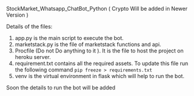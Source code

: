 StockMarket_Whatsapp_ChatBot_Python ( Crypto Will be added in Newer Version )


Details of the files:

1. app.py is the main script to execute the bot.
2. marketstack.py is the file of marketstack functions and api.
3. Procfile (Do not Do anything to it ). It is the file to host the project on heroku server.
4. requirement.txt contains all the required assets. To update this file run the following command
    ```pip freeze > requirements.txt```
5. venv is the virtual environment in flask which will help to run the bot.


Soon the details to run the bot will be added